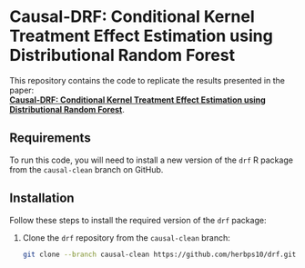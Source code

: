 # Causal-DRF: Conditional Kernel Treatment Effect Estimation using Distributional Random Forest

This repository contains the code to replicate the results presented in the paper:  
**[Causal-DRF: Conditional Kernel Treatment Effect Estimation using Distributional Random Forest](https://arxiv.org/abs/2411.08778)**.

## Requirements

To run this code, you will need to install a new version of the `drf` R package from the `causal-clean` branch on GitHub.

## Installation

Follow these steps to install the required version of the `drf` package:

1. Clone the `drf` repository from the `causal-clean` branch:
   ```bash
   git clone --branch causal-clean https://github.com/herbps10/drf.git
